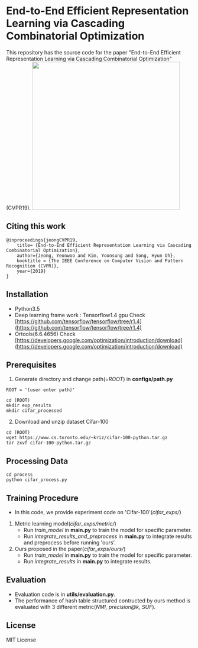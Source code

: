 # End-to-End Efficient Representation Learning via Cascading Combinatorial Optimization
This repository has the source code for the paper "End-to-End Efficient Representation Learning via Cascading Combinatorial Optimization"(CVPR19).
<img src="https://github.com/maestrojeong/Deep-Hash-Table-CVPR19/blob/master/cifarhashtree.png" width="400">

## Citing this work
```
@inproceedings{jeongCVPR19,
    title= {End-to-End Efficient Representation Learning via Cascading Combinatorial Optimization},
    author={Jeong, Yeonwoo and Kim, Yoonsung and Song, Hyun Oh},
    booktitle = {The IEEE Conference on Computer Vision and Pattern Recognition (CVPR)},
    year={2019}
}
```

## Installation
* Python3.5
* Deep learning frame work : Tensorflow1.4 gpu
Check [https://github.com/tensorflow/tensorflow/tree/r1.4](https://github.com/tensorflow/tensorflow/tree/r1.4)
* Ortools(6.6.4656)
Check [https://developers.google.com/optimization/introduction/download](https://developers.google.com/optimization/introduction/download)

## Prerequisites
1. Generate directory and change path(=*ROOT*)  in **configs/path.py**
```
ROOT = '(user enter path)'
``` 
```
cd (ROOT)
mkdir exp_results
mkdir cifar_processed
```

2. Download and unzip dataset Cifar-100
```
cd (ROOT)
wget https://www.cs.toronto.edu/~kriz/cifar-100-python.tar.gz
tar zxvf cifar-100-python.tar.gz
```
## Processing Data
```
cd process
python cifar_process.py
```

## Training Procedure
* In this code, we provide experiment code on 'Cifar-100'(*cifar_exps/*)
1. Metric learning model(*cifar_exps/metric/*)
    - Run *train_model* in **main.py** to train the model for specific parameter.
    - Run *integrate_results_and_preprocess* in **main.py** to integrate results and preprocess before running 'ours'.
2. Ours proposed in the paper(*cifar_exps/ours/*)
    - Run *train_model* in **main.py** to train the model for specific parameter.
    - Run *integrate_results* in **main.py** to integrate results.

## Evaluation
* Evaluation code is in **utils/evaluation.py**.
* The performance of hash table structured contructed by ours method is evaluated with 3 different metric(*NMI, precision@k, SUF*).

## License
MIT License 
